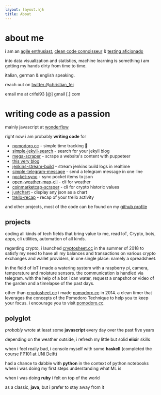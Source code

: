 ```yaml
---
layout: layout.njk
title: About
---
```


<h1 class="title no-anchorify">about me</h1>

i am an [agile enthusiast](https://en.wikipedia.org/wiki/agile_software_development), [clean code connoisseur](https://blog.cleancoder.com) & [testing aficionado](https://en.wikipedia.org/wiki/test-driven_development)

into data visualization and statistics, machine learning is something i am getting my hands dirty from time to time.

italian, german & english speaking.

reach out on [twitter @christian_fei](https://twitter.com/christian_fei)

email me at crifei93 [@] gmail [.] com

# writing code as a passion

mainly javascript at [wonderflow](https://www.wonderflow.co)

right now i am probably **writing code** for
- [pomodoro.cc](https://pomodoro.cc) - simple time tracking 🍅
- [simple-jekyll-search](https://github.com/christian-fei/simple-jekyll-search) - search for your jekyll blog
- [mega-scraper](https://github.com/christian-fei/mega-scraper) - scrape a website's content with puppeteer
- [this very blog](https://github.com/christian-fei/christian-fei.github.io)
- [jenkins-stream-build](https://github.com/christian-fei/jenkins-stream-build) - stream jenkins build logs in realtime
- [simple-telegram-message](https://github.com/christian-fei/simple-telegram-message) - send a telegram message in one line
- [pocket-sync](https://github.com/christian-fei/pocket-sync) - sync pocket items to json
- [open-weather-map-cli](https://github.com/christian-fei/open-weather-map-cli) - cli for weather
- [coinmarketcap-scraper](https://github.com/christian-fei/coinmarketcap-scraper) - cli for crypto historic values
- [justchart](https://github.com/christian-fei/justchart) - display any json as a chart
- [trello-recap](https://github.com/christian-fei/trello-recap) - recap of your trello activity

and other  projects, most of the code can be found on my [github profile](https://github.com/christian-fei)

## projects

coding all kinds of tech fields that bring value to me, read IoT, Crypto, bots, apps, cli utilities, automation of all kinds.

regarding crypto, i launched [cryptosheet.cc](https://cryptosheet.cc/) in the summer of 2018 to satisfy my need to have all my balances and transactions on various crypto exchanges and wallet providers, in one single place: namely a spreadsheet.

in the field of IoT i made a watering system with a raspberry pi, camera, temperature and moisture sensors. the communication is handled via telegram. with the help of a bot i can water, request a snapshot or video of the garden and a timelapse of the past days.

other than [cryptosheet.cc](https://cryptosheet.cc/) i made [pomodoro.cc](https://pomodoro.cc/) in 2014. a clean timer that leverages the concepts of the Pomodoro Technique to help you to keep your focus. i encourage you to visit [pomodoro.cc](https://pomodoro.cc/).



## polyglot

*probably* wrote at least some **javascript** every day over the past five years

depending on the weather outside, i refresh my little but solid **elixir** skills

when i feel really bad, i console myself with some **haskell** (completed the course [FP101 at UNI Delft](https://www.edx.org/course/introduction-functional-programming-delftx-fp101x-0))

had a chance to dabble with **python** in the context of python notebooks when i was doing my first steps understanding what ML is

when i was doing **ruby** i felt on top of the world

as a classic, **java**, but i prefer to stay away from it

